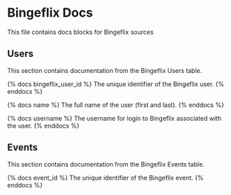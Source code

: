 # Bingeflix Docs
This file contains docs blocks for Bingeflix sources

## Users
This section contains documentation from the Bingeflix Users table.

{% docs bingeflix_user_id %}
The unique identifier of the Bingeflix user.
{% enddocs %}

{% docs name %}
The full name of the user (first and last).
{% enddocs %}

{% docs username %}
The username for login to Bingeflix associated with the user.
{% enddocs %}

## Events
This section contains documentation from the Bingeflix Events table.

{% docs event_id %}
The unique identifier of the Bingeflix event.
{% enddocs %}